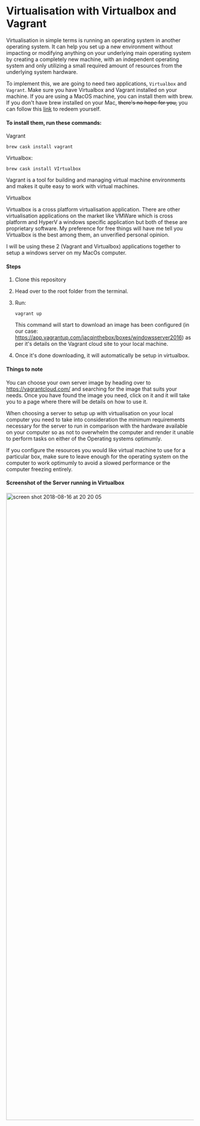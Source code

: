 # Virtualisation with Virtualbox and Vagrant

Virtualisation in simple terms is running an operating system in another operating system. It can help you set up a new environment without impacting or modifying anything on your underlying main operating system by creating a completely new machine, with an independent operating system and only utilizing a small required amount of resources from the underlying system hardware.

To implement this, we are going to need two applications, `Virtualbox` and `Vagrant`.
Make sure you have Virtualbox and Vagrant installed on your machine. If you are using a MacOS machine, you can install them with brew. If you don't have brew installed on your Mac, ~~there's no hope for you,~~ you can follow this [link](https://brew.sh/) to redeem yourself.

#### To install them, run these commands:

Vagrant

`brew cask install vagrant`

Virtualbox:

`brew cask install VIrtualbox`

Vagrant is a tool for building and managing virtual machine environments and makes it quite easy to work with virtual machines.

Virtualbox

Virtualbox is a cross platform virtualisation application. There are other virtualisation applications on the market like VMWare which is cross platform and HyperV a windows specific application but both of these are proprietary software. My preference for free things will have me tell you Virtualbox is the best among them, an unverified personal opinion.

I will be using these 2 (Vagrant and Virtualbox) applications together to setup a windows server on my MacOs computer.

#### Steps

1. Clone this repository

2. Head over to the root folder from the terminal.

3. Run:

   `vagrant up`

   This command will start to download an image has been configured (in our case: https://app.vagrantup.com/jacqinthebox/boxes/windowsserver2016) as per it's details on the Vagrant cloud site to your local machine.

4. Once it's done downloading, it will automatically be setup in virtualbox.

#### Things to note
You can choose your own server image by heading over to https://vagrantcloud.com/ and searching for the image that suits your needs. Once you have found the image you need, click on it and it will take you to a page where there will be details on how to use it. 

When choosing a server to setup up with virtualisation on your local computer you need to take into consideration the minimum requirements necessary for the server to run in comparison with the hardware available on your computer so as not to overwhelm the computer and render it unable to perform tasks on either of the Operating systems optimumly.

If you configure the resources you would like virtual machine to use for a particular box, make sure to leave enough for the operating system on the computer to work optimumly to avoid a slowed performance or the computer freezing entirely.

#### Screenshot of the Server running in Virtualbox

<img width="1680" alt="screen shot 2018-08-16 at 20 20 05" src="https://user-images.githubusercontent.com/5388763/44230028-8f8daa00-a1a2-11e8-9553-38a211435bb7.png">
